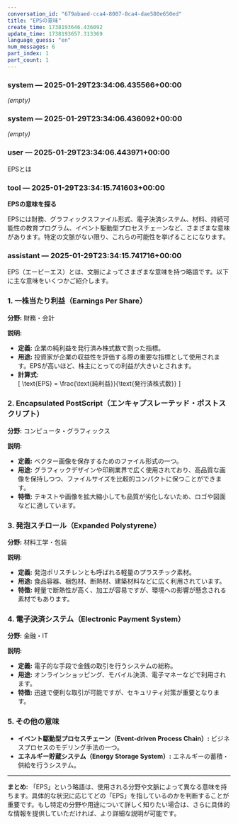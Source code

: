 ```yaml
---
conversation_id: "679abaed-cca4-8007-8ca4-dae580e650ed"
title: "EPSの意味"
create_time: 1738193646.436092
update_time: 1738193657.313369
language_guess: "en"
num_messages: 6
part_index: 1
part_count: 1
---
```


### system — 2025-01-29T23:34:06.435566+00:00

_(empty)_

### system — 2025-01-29T23:34:06.436092+00:00

_(empty)_

### user — 2025-01-29T23:34:06.443971+00:00

EPSとは

### tool — 2025-01-29T23:34:15.741603+00:00

**EPSの意味を探る**

EPSには財務、グラフィックスファイル形式、電子決済システム、材料、持続可能性の教育プログラム、イベント駆動型プロセスチェーンなど、さまざまな意味があります。特定の文脈がない限り、これらの可能性を挙げることになります。

### assistant — 2025-01-29T23:34:15.741716+00:00

EPS（エーピーエス）とは、文脈によってさまざまな意味を持つ略語です。以下に主な意味をいくつかご紹介します。

### 1. 一株当たり利益（Earnings Per Share）
**分野:** 財務・会計

**説明:**
- **定義:** 企業の純利益を発行済み株式数で割った指標。
- **用途:** 投資家が企業の収益性を評価する際の重要な指標として使用されます。EPSが高いほど、株主にとっての利益が大きいとされます。
- **計算式:**  
  \[
  \text{EPS} = \frac{\text{純利益}}{\text{発行済株式数}}
  \]

### 2. Encapsulated PostScript（エンキャプスレーテッド・ポストスクリプト）
**分野:** コンピュータ・グラフィックス

**説明:**
- **定義:** ベクター画像を保存するためのファイル形式の一つ。
- **用途:** グラフィックデザインや印刷業界で広く使用されており、高品質な画像を保持しつつ、ファイルサイズを比較的コンパクトに保つことができます。
- **特徴:** テキストや画像を拡大縮小しても品質が劣化しないため、ロゴや図面などに適しています。

### 3. 発泡スチロール（Expanded Polystyrene）
**分野:** 材料工学・包装

**説明:**
- **定義:** 発泡ポリスチレンとも呼ばれる軽量のプラスチック素材。
- **用途:** 食品容器、梱包材、断熱材、建築材料などに広く利用されています。
- **特徴:** 軽量で断熱性が高く、加工が容易ですが、環境への影響が懸念される素材でもあります。

### 4. 電子決済システム（Electronic Payment System）
**分野:** 金融・IT

**説明:**
- **定義:** 電子的な手段で金銭の取引を行うシステムの総称。
- **用途:** オンラインショッピング、モバイル決済、電子マネーなどで利用されます。
- **特徴:** 迅速で便利な取引が可能ですが、セキュリティ対策が重要となります。

### 5. その他の意味
- **イベント駆動型プロセスチェーン（Event-driven Process Chain）:** ビジネスプロセスのモデリング手法の一つ。
- **エネルギー貯蔵システム（Energy Storage System）:** エネルギーの蓄積・供給を行うシステム。

---

**まとめ:**
「EPS」という略語は、使用される分野や文脈によって異なる意味を持ちます。具体的な状況に応じてどの「EPS」を指しているのかを判断することが重要です。もし特定の分野や用途について詳しく知りたい場合は、さらに具体的な情報を提供していただければ、より詳細な説明が可能です。
